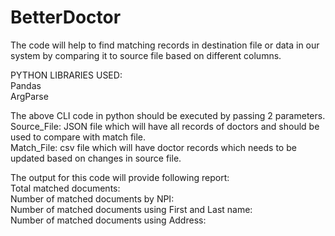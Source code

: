 # BetterDoctor
The code will help to find matching records in destination file or data in our system by comparing it to source file based on different columns.

PYTHON LIBRARIES USED:  
Pandas  
ArgParse

The above CLI code in python should be executed by passing 2 parameters.  
Source_File: JSON file which will have all records of doctors and should be used to compare with match file.  
Match_File: csv file which will have doctor records which needs to be updated based on changes in source file.

The output for this code will provide following report:  
Total matched documents:  
Number of matched documents by NPI:  
Number of matched documents using First and Last name:  
Number of matched documents using Address:


